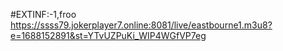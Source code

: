 #EXTINF:-1,froo
https://ssss79.jokerplayer7.online:8081/live/eastbourne1.m3u8?e=1688152891&st=YTvUZPuKi_WIP4WGfVP7eg
